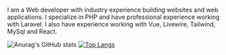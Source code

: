 I am a Web developer with industry experience building websites and web applications. I specialize in PHP and have professional experience working with Laravel. I also have experience working with Vue, Livewire, Tailwind, MySql and React.



![Anurag's GitHub stats](https://github-readme-stats.vercel.app/api?username=EduCavalheiro&show_icons=true&theme=radical) [![Top Langs](https://github-readme-stats.vercel.app/api/top-langs/?username=EduCavalheiro&layout=compact)](https://github.com/EduCavalheiro/github-readme-stats)



